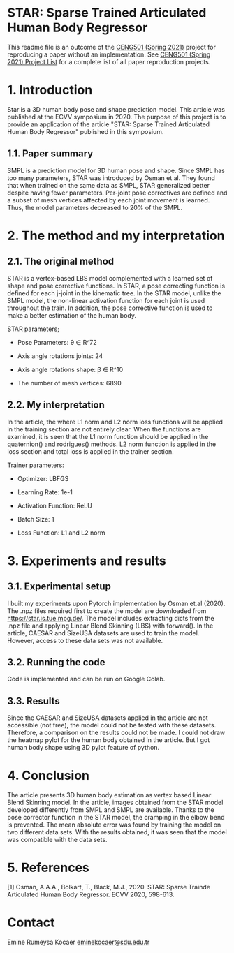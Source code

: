 # STAR: Sparse Trained Articulated Human Body Regressor

This readme file is an outcome of the [CENG501 (Spring 2021)](http://kovan.ceng.metu.edu.tr/~sinan/DL/) project for reproducing a paper without an implementation. See [CENG501 (Spring 2021) Project List](https://github.com/sinankalkan/CENG501-Spring2021) for a complete list of all paper reproduction projects.

# 1. Introduction

Star is a 3D human body pose and shape prediction model. This article was published at the ECVV symposium in 2020. The purpose of this project is to provide an application of the article "STAR: Sparse Trained Articulated Human Body Regressor" published in this symposium.

## 1.1. Paper summary

SMPL is a prediction model for 3D human pose and shape. Since SMPL has too many parameters, STAR was introduced by Osman et al. They found that when trained on the same data as SMPL, STAR generalized better despite having fewer parameters. Per-joint pose correctives are defined and a subset of mesh vertices affected by each joint movement is learned. Thus, the model parameters decreased to 20% of the SMPL. 

# 2. The method and my interpretation

## 2.1. The original method

STAR is a vertex-based LBS model complemented with a learned set of shape and pose corrective functions. In STAR, a pose correcting function is defined for each j-joint in the kinematic tree. In the STAR model, unlike the SMPL model, the non-linear activation function for each joint is used throughout the train. In addition, the pose corrective function is used to make a better estimation of the human body.

STAR parameters;

* Pose Parameters: θ ∈ R^72 

* Axis angle rotations joints: 24

* Axis angle rotations shape: β ∈ R^10

* The number of mesh vertices: 6890


## 2.2. My interpretation 

In the article, the where L1 norm and L2 norm loss functions will be applied in the training section are not entirely clear. When the functions are examined, it is seen that the L1 norm function should be applied in the quaternion() and rodrigues() methods. L2 norm function is applied in the loss section and total loss is applied in the trainer section.

Trainer parameters:

* Optimizer: LBFGS

* Learning Rate: 1e-1

* Activation Function: ReLU

* Batch Size: 1

* Loss Function: L1 and L2 norm

# 3. Experiments and results

## 3.1. Experimental setup

I built my experiments upon Pytorch implementation by Osman et.al (2020). The .npz files required first to create the model are downloaded from https://star.is.tue.mpg.de/. The model includes extracting dicts from the .npz file and applying Linear Blend Skinning (LBS) with forward(). In the article, CAESAR and SizeUSA datasets are used to train the model. However, access to these data sets was not available. 

## 3.2. Running the code

Code is implemented and can be run on Google Colab.

## 3.3. Results

Since the CAESAR and SizeUSA datasets applied in the article are not accessible (not free), the model could not be tested with these datasets. Therefore, a comparison on the results could not be made. I could not draw the heatmap pylot for the human body obtained in the article. But I got human body shape using 3D pylot feature of python.

# 4. Conclusion

The article presents 3D human body estimation as vertex based Linear Blend Skinning model. In the article, images obtained from the STAR model developed differently from SMPL and SMPL are available. Thanks to the pose corrector function in the STAR model, the cramping in the elbow bend is prevented.
The mean absolute error was found by training the model on two different data sets. With the results obtained, it was seen that the model was compatible with the data sets.


# 5. References

[1] Osman, A.A.A., Bolkart, T., Black, M.J., 2020. STAR: Sparse Trainde Articulated Human Body Regressor. ECVV 2020, 598-613. 

# Contact

Emine Rumeysa Kocaer
eminekocaer@sdu.edu.tr

